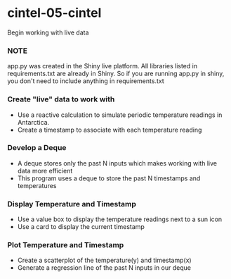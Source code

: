 # cintel-05-cintel
Begin working with live data

### NOTE
app.py was created in the Shiny live platform.  All libraries listed in requirements.txt are already in Shiny.
So if you are running app.py in shiny, you don't need to include anything in requirements.txt

### Create "live" data to work with
* Use a reactive calculation to simulate periodic temperature readings in Antarctica.
* Create a timestamp to associate with each temperature reading

### Develop a Deque
* A deque stores only the past N inputs which makes working with live data more efficient
* This program uses a deque to store the past N timestamps and temperatures

### Display Temperature and Timestamp
* Use a value box to display the temperature readings next to a sun icon
* Use a card to display the current timestamp

### Plot Temperature and Timestamp
* Create a scatterplot of the temperature(y) and timestamp(x)
* Generate a regression line of the past N inputs in our deque
